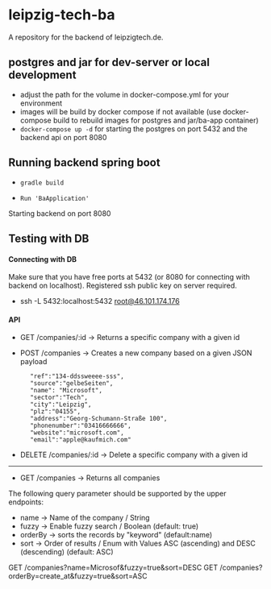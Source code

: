 leipzig-tech-ba
===============

A repository for the backend of leipzigtech.de.

postgres and jar for dev-server or local development
----------------------------------------------------
* adjust the path for the volume in docker-compose.yml for your environment
* images will be build by docker compose if not available (use docker-compose build to rebuild images for postgres and jar/ba-app container)
* `docker-compose up -d` for starting the postgres on port 5432 and the backend api on port 8080


Running backend spring boot
------------------------

* `gradle build`

* `Run 'BaApplication'`

Starting backend on port 8080

Testing with DB
------------------------


#### Connecting with DB


Make sure that you have free ports at 5432 (or 8080 for connecting with backend on localhost).
Registered ssh public key on server required.


* ssh -L 5432:localhost:5432 root@46.101.174.176



#### API
* GET /companies/:id -> Returns a specific company with a given id

* POST /companies -> Creates a new company based on a given JSON payload
```
      "ref":"134-ddssweeee-sss",
      "source":"gelbeSeiten",
      "name": "Microsoft",
      "sector":"Tech",
      "city":"Leipzig",
      "plz":"04155",
      "address":"Georg-Schumann-Straße 100",
      "phonenumber":"03416666666",
      "website":"microsoft.com",
      "email":"apple@kaufmich.com"
```

* DELETE /companies/:id -> Delete a specific company with a given id
------------------------

* GET /companies -> Returns all companies

The following query parameter should be supported by the upper endpoints:
* name -> Name of the company / String
* fuzzy -> Enable fuzzy search / Boolean (default: true)
* orderBy -> sorts the records by "keyword" (default:name)
* sort -> Order of results / Enum with Values ASC (ascending) and DESC (descending) (default: ASC)


GET /companies?name=Microsof&fuzzy=true&sort=DESC 
GET /companies?orderBy=create_at&fuzzy=true&sort=ASC





